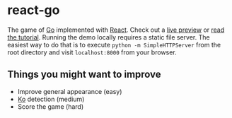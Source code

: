 react-go
========

The game of [Go][1] implemented with [React][2]. Check out a [live preview][3] 
or [read the tutorial][4]. Running the demo locally requires a static file
server. The easiest way to do that is to execute `python -m SimpleHTTPServer`
from the root directory and visit `localhost:8000` from your browser.

## Things you might want to improve
* Improve general appearance (easy)
* [Ko][5] detection (medium)
* Score the game (hard)

[1]: http://en.wikipedia.org/wiki/Go_(game)
[2]: http://facebook.github.io/react/
[3]: http://cjlarose.com/react-go/ 
[4]: http://cjlarose.com/2014/01/09/react-board-game-tutorial.html
[5]: http://en.wikipedia.org/wiki/Go_(game)#The_ko_rule
